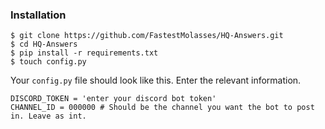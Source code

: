 
### Installation
```
$ git clone https://github.com/FastestMolasses/HQ-Answers.git
$ cd HQ-Answers
$ pip install -r requirements.txt
$ touch config.py
```

Your `config.py` file should look like this. Enter the relevant information.

```
DISCORD_TOKEN = 'enter your discord bot token'
CHANNEL_ID = 000000 # Should be the channel you want the bot to post in. Leave as int.
```
